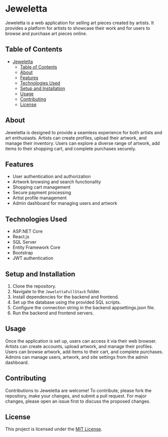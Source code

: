 # Jeweletta

Jeweletta is a web application for selling art pieces created by artists. It provides a platform for artists to showcase their work and for users to browse and purchase art pieces online.

## Table of Contents

- [Jeweletta](#jeweletta)
  - [Table of Contents](#table-of-contents)
  - [About](#about)
  - [Features](#features)
  - [Technologies Used](#technologies-used)
  - [Setup and Installation](#setup-and-installation)
  - [Usage](#usage)
  - [Contributing](#contributing)
  - [License](#license)

## About

Jeweletta is designed to provide a seamless experience for both artists and art enthusiasts. Artists can create profiles, upload their artwork, and manage their inventory. Users can explore a diverse range of artwork, add items to their shopping cart, and complete purchases securely.

## Features

- User authentication and authorization
- Artwork browsing and search functionality
- Shopping cart management
- Secure payment processing
- Artist profile management
- Admin dashboard for managing users and artwork

## Technologies Used

- ASP.NET Core
- React.js
- SQL Server
- Entity Framework Core
- Bootstrap
- JWT authentication

## Setup and Installation

1. Clone the repository.
2. Navigate to the `JewelettaFullStack` folder.
3. Install dependencies for the backend and frontend.
4. Set up the database using the provided SQL scripts.
5. Configure the connection string in the backend appsettings.json file.
6. Run the backend and frontend servers.

## Usage

Once the application is set up, users can access it via their web browser. Artists can create accounts, upload artwork, and manage their profiles. Users can browse artwork, add items to their cart, and complete purchases. Admins can manage users, artwork, and site settings from the admin dashboard.

## Contributing

Contributions to Jeweletta are welcome! To contribute, please fork the repository, make your changes, and submit a pull request. For major changes, please open an issue first to discuss the proposed changes.

## License

This project is licensed under the [MIT License](LICENSE).
